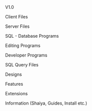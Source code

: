 V1.0

Client Files

Server Files

SQL - Database Programs

Editing Programs

Developer Programs

SQL Query Files

Designs

Features

Extensions

Information (Shaiya, Guides, Install etc.)


